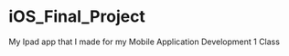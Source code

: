 iOS_Final_Project
=================

My Ipad app that I made for my Mobile Application Development 1 Class
